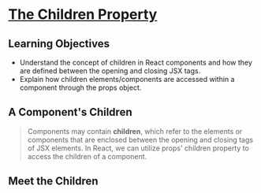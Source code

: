 # [The Children Property](https://login.codingdojo.com/m/754/16723/124624)


## Learning Objectives

- Understand the concept of children in React components and how they are defined between the opening and closing JSX tags.
- Explain how children elements/components are accessed within a component through the props object.

## A Component's Children

>Components may contain __children__, which refer to the elements or components that are enclosed between the opening and closing tags of JSX elements. In React, we can utilize props' children property to access the children of a component.


## Meet the Children

